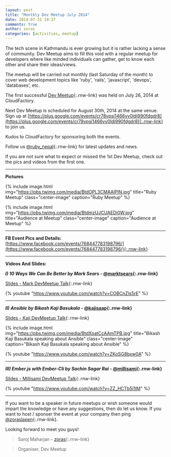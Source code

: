 ```yaml
---
layout: post
title: "Monthly Dev Meetup July 2014"
date: 2014-07-31 19:37
comments: true
author: zoras
categories: [activities, meetup]
---
```


The tech scene in Kathmandu is ever growing but it is rather lacking a sense of community. Dev Meetup aims to fill this void with a regular meetup for developers where like minded individuals can gather, get to know each other and share their ideas/views.

The meetup will be carried out monthly (last Saturday of the month) to cover web development topics like 'ruby', 'rails', 'javascript', 'devops', 'databases', etc.

The first successful [Dev Meetup](https://www.facebook.com/events/768447783198796/){:.rnw-link} was held on July 26, 2014 at CloudFactory.

Next Dev Meetup is scheduled for August 30th, 2014 at the same venue. Sign up at [https://plus.google.com/events/cr78vpsi1466vv0ldj990fdgdr8](https://plus.google.com/events/cr78vpsi1466vv0ldj990fdgdr8){:.rnw-link} to join us.

Kudos to CloudFactory for sponsoring both the events.

Follow us [@ruby_nepal](https://twitter.com/ruby_nepal){:.rnw-link} for latest updates and news.

If you are not sure what to expect or missed the 1st Dev Meetup, check out the pics and videos from the first one.

---

**Pictures**

{% include image.html
     img="https://pbs.twimg.com/media/BtdOPL3CMAAlPlN.jpg"
     title="Ruby Meetup"
     class="center-image"
     caption="Ruby Meetup" %}

{% include image.html
     img="https://pbs.twimg.com/media/BtdmzUJCUAEDi0W.jpg"
     title="Audience at Meetup"
     class="center-image"
     caption="Audience at Meetup" %}

---

**FB Event Pics and Details:**
[https://www.facebook.com/events/768447783198796/](https://www.facebook.com/events/768447783198796/){:.rnw-link}

---

**Videos And Slides:**

**_I) 10 Ways We Can Be Better by Mark Sears_ - [@marktsears](https://twitter.com/marktsears){:.rnw-link}**

[Slides - Mark DevMeetup Talk](https://bit.ly/ktmdevmeetup){:.rnw-link}

{% youtube "https://www.youtube.com/watch?v=COBCnZls5rE"  %}

---

**_II) Ansible by Bikash Kaji Basukala_ - [@kajisaap](https://twitter.com/kajisaap){:.rnw-link}**

[Slides - Kaji DevMeetup Talk](https://bit.ly/kajionansible){:.rnw-link}

{% include image.html
     img="https://pbs.twimg.com/media/BtdXoatCcAAmTPB.jpg"
     title="Bikash Kaji Basukala speaking about Ansible"
     class="center-image"
     caption="Bikash Kaji Basukala speaking about Ansible" %}

{% youtube "https://www.youtube.com/watch?v=ZKoSG8bxw0A" %}

---

**_III) Ember.js with Ember-Cli by Sachin Sagar Rai_ - [@millisami](https://twitter.com/millisami){:.rnw-link}**

[Slides - Millisami DevMeetup Talk](https://nepalonrails.com/blog/2014/07/emberjs-app-using-ember-cli/){:.rnw-link}

{% youtube "https://www.youtube.com/watch?v=ZZ_HCTb5I1lM" %}

---

If you want to be a speaker in future meetups or wish someone would impart the knowledge or have any  suggestions, then do let us know. If you want to host / sponser the event at your company then ping [@zoraslapen](https://twitter.com/zoraslapen){:.rnw-link}.

Looking forward to meet you guys!


> Saroj Maharjan - [zoras](https://github.com/){:.rnw-link}

> Organiser, Dev Meetup
